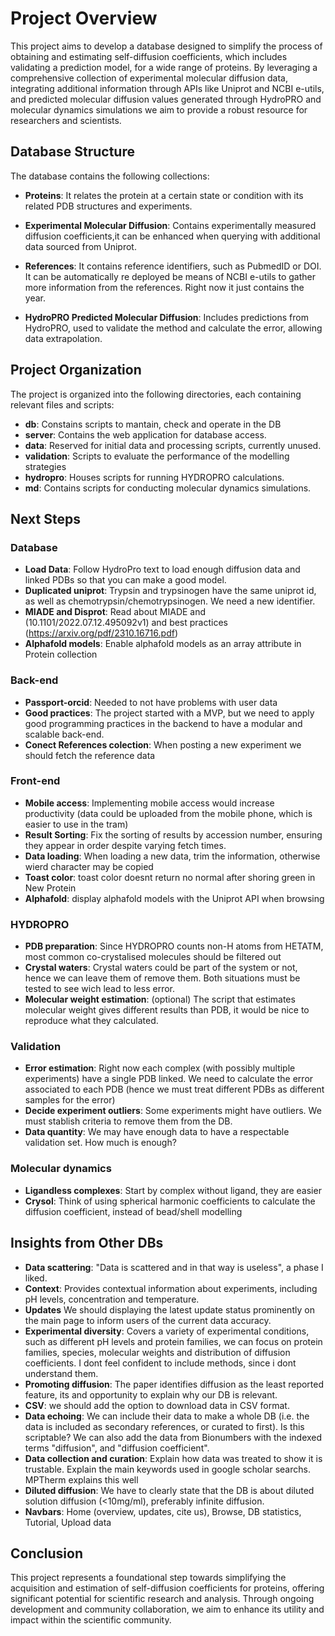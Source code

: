 # Project Overview

This project aims to develop a database designed to simplify the process of obtaining and estimating self-diffusion coefficients, which includes validating a prediction model, for a wide range of proteins. By leveraging a comprehensive collection of experimental molecular diffusion data, integrating additional information through APIs like Uniprot and NCBI e-utils, and predicted molecular diffusion values generated through HydroPRO and molecular dynamics simulations we aim to provide a robust resource for researchers and scientists.

## Database Structure

The database contains the following collections:

- **Proteins**: It relates the protein at a certain state or condition with its related PDB structures and experiments. 

- **Experimental Molecular Diffusion**: Contains experimentally measured diffusion coefficients,it can be enhanced when querying with additional data sourced from Uniprot. 

- **References**: It contains reference identifiers, such as PubmedID or DOI. It can be automatically re deployed be means of NCBI e-utils to gather more information from the references. Right now it just contains the year.

- **HydroPRO Predicted Molecular Diffusion**: Includes predictions from HydroPRO, used to validate the method and calculate the error, allowing data extrapolation.


## Project Organization

The project is organized into the following directories, each containing relevant files and scripts:

- **db**: Constains scripts to mantain, check and operate in the DB
- **server**: Contains the web application for database access.
- **data**: Reserved for initial data and processing scripts, currently unused.
- **validation**: Scripts to evaluate the performance of the modelling strategies
- **hydropro**: Houses scripts for running HYDROPRO calculations.
- **md**: Contains scripts for conducting molecular dynamics simulations.

## Next Steps 

### Database

- **Load Data**: Follow HydroPro text to load enough diffusion data and linked PDBs so that you can make a good model.
- **Duplicated uniprot**: Trypsin and trypsinogen have the same uniprot id, as well as chemotrypsin/chemotrypsinogen. We need a new identifier.
- **MIADE and Disprot**: Read about MIADE and (10.1101/2022.07.12.495092v1) and best practices (https://arxiv.org/pdf/2310.16716.pdf)
- **Alphafold models**: Enable alphafold models as an array attribute in Protein collection

### Back-end

- **Passport-orcid**: Needed to not have problems with user data
- **Good practices**: The project started with a MVP, but we need to apply good programming practices in the backend to have a modular and scalable back-end.
- **Conect References colection**: When posting a new experiment we should fetch the reference data

### Front-end

- **Mobile access**: Implementing mobile access would increase productivity (data could be uploaded from the mobile phone, which is easier to use in the tram)
- **Result Sorting**: Fix the sorting of results by accession number, ensuring they appear in order despite varying fetch times.
- **Data loading**: When loading a new data, trim the information, otherwise wierd character may be copied
- **Toast color**: toast color doesnt return no normal after shoring green in New Protein
- **Alphafold**: display alphafold models with the Uniprot API when browsing

### HYDROPRO

- **PDB preparation**: Since HYDROPRO counts non-H atoms from HETATM, most common co-crystalised molecules should be filtered out
- **Crystal waters**: Crystal waters could be part of the system or not, hence we can leave them of remove them. Both situations must be tested to see wich lead to less error.
- **Molecular weight estimation**: (optional) The script that estimates molecular weight gives different results than PDB, it would be nice to reproduce what they calculated.

### Validation

- **Error estimation**: Right now each complex (with possibly multiple experiments) have a single PDB linked. We need to calculate the error associated to each PDB (hence we must treat different PDBs as different samples for the error)
- **Decide experiment outliers**: Some experiments might have outliers. We must stablish criteria to remove them from the DB.
- **Data quantity**: We may have enough data to have a respectable validation set. How much is enough?

### Molecular dynamics
- **Ligandless complexes**: Start by complex without ligand, they are easier
- **Crysol**: Think of using spherical harmonic coefficients to calculate the diffusion coefficient, instead of bead/shell modelling


## Insights from Other DBs

- **Data scattering**: "Data is scattered and in that way is useless", a phase I liked.
- **Context**: Provides contextual information about experiments, including pH levels, concentration and temperature.
- **Updates** We should displaying the latest update status prominently on the main page to inform users of the current data accuracy.
- **Experimental diversity**: Covers a variety of experimental conditions, such as different pH levels and protein families, we can focus on protein families, species, molecular weights and distribution of diffusion coefficients. I dont feel confident to include methods, since i dont understand them.
- **Promoting diffusion**: The paper identifies diffusion as the least reported feature, its and opportunity to explain why our DB is relevant.
- **CSV**: we should add the option to download data in CSV format.
- **Data echoing**: We can include their data to make a whole DB (i.e. the data is included as secondary references, or curated to first). Is this scriptable? We can also add the data from Bionumbers with the indexed terms "diffusion", and "diffusion coefficient".
- **Data collection and curation**: Explain how data was treated to show it is trustable. Explain the main keywords used in google scholar searchs. MPTherm explains this well
- **Diluted diffusion**: We have to clearly state that the DB is about diluted solution diffusion (<10mg/ml), preferably infinite diffusion. 
- **Navbars**: Home (overview, updates, cite us), Browse, DB statistics, Tutorial, Upload data   



## Conclusion

This project represents a foundational step towards simplifying the acquisition and estimation of self-diffusion coefficients for proteins, offering significant potential for scientific research and analysis. Through ongoing development and community collaboration, we aim to enhance its utility and impact within the scientific community.
